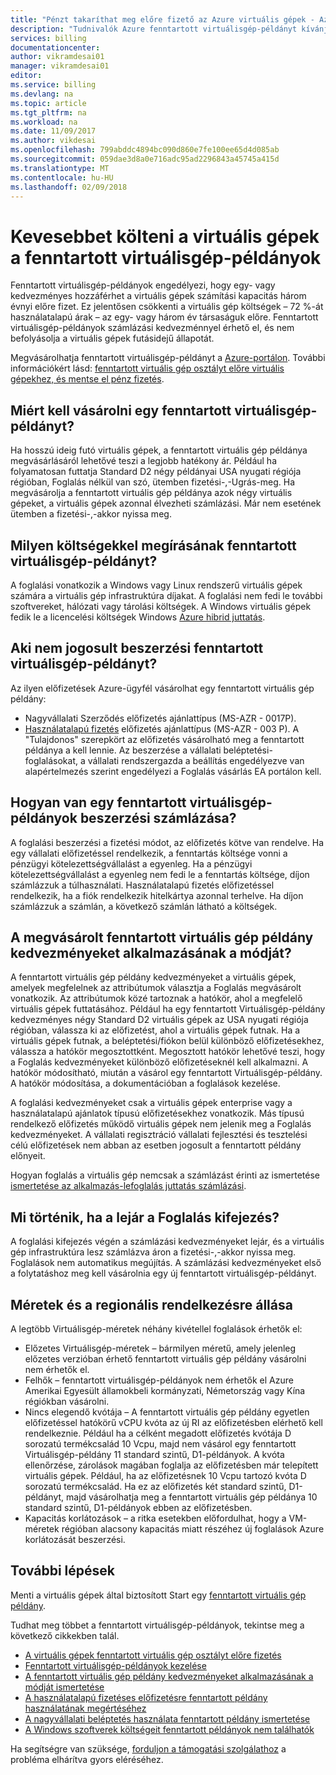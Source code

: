 ```yaml
---
title: "Pénzt takaríthat meg előre fizető az Azure virtuális gépek - Azure |} Microsoft Docs"
description: "Tudnivalók Azure fenntartott virtuálisgép-példányt kívánja, mentheti a virtuális gépek költségeit."
services: billing
documentationcenter: 
author: vikramdesai01
manager: vikramdesai01
editor: 
ms.service: billing
ms.devlang: na
ms.topic: article
ms.tgt_pltfrm: na
ms.workload: na
ms.date: 11/09/2017
ms.author: vikdesai
ms.openlocfilehash: 799abddc4894bc090d860e7fe100ee65d4d085ab
ms.sourcegitcommit: 059dae3d8a0e716adc95ad2296843a45745a415d
ms.translationtype: MT
ms.contentlocale: hu-HU
ms.lasthandoff: 02/09/2018
---
```

# <a name="save-money-on-virtual-machines-with-reserved-virtual-machine-instances"></a>Kevesebbet költeni a virtuális gépek a fenntartott virtuálisgép-példányok 
Fenntartott virtuálisgép-példányok engedélyezi, hogy egy- vagy kedvezményes hozzáférhet a virtuális gépek számítási kapacitás három évnyi előre fizet. Ez jelentősen csökkenti a virtuális gép költségek – 72 %-át használatalapú árak – az egy- vagy három év társaságuk előre. Fenntartott virtuálisgép-példányok számlázási kedvezménnyel érhető el, és nem befolyásolja a virtuális gépek futásidejű állapotát.

Megvásárolhatja fenntartott virtuálisgép-példányt a [Azure-portálon](https://aka.ms/reservations). További információkért lásd: [fenntartott virtuális gép osztályt előre virtuális gépekhez, és mentse el pénz fizetés](https://go.microsoft.com/fwlink/?linkid=861721).

## <a name="why-should-i-buy-a-reserved-virtual-machine-instance"></a>Miért kell vásárolni egy fenntartott virtuálisgép-példányt?
Ha hosszú ideig futó virtuális gépek, a fenntartott virtuális gép példánya megvásárlásáról lehetővé teszi a legjobb hatékony ár. Például ha folyamatosan futtatja Standard D2 négy példányai USA nyugati régiója régióban, Foglalás nélkül van szó, ütemben fizetési-,-Ugrás-meg. Ha megvásárolja a fenntartott virtuális gép példánya azok négy virtuális gépeket, a virtuális gépek azonnal élvezheti számlázási. Már nem esetének ütemben a fizetési-,-akkor nyissa meg. 

## <a name="what-charges-does-a-reserved-virtual-machine-instance-cover"></a>Milyen költségekkel megírásának fenntartott virtuálisgép-példányt?
A foglalási vonatkozik a Windows vagy Linux rendszerű virtuális gépek számára a virtuális gép infrastruktúra díjakat. A foglalási nem fedi le további szoftvereket, hálózati vagy tárolási költségek. A Windows virtuális gépek fedik le a licencelési költségek Windows [Azure hibrid juttatás](https://azure.microsoft.com/pricing/hybrid-benefit/).

## <a name="whos-eligible-to-purchase-a-reserved-virtual-machine-instance"></a>Aki nem jogosult beszerzési fenntartott virtuálisgép-példányt?
Az ilyen előfizetések Azure-ügyfél vásárolhat egy fenntartott virtuális gép példány:
-   Nagyvállalati Szerződés előfizetés ajánlattípus (MS-AZR - 0017P).
-   [Használatalapú fizetés](https://azure.microsoft.com/offers/ms-azr-0003p/) előfizetés ajánlattípus (MS-AZR - 003 P).
A "Tulajdonos" szerepkört az előfizetés vásárolható meg a fenntartott példánya a kell lennie. Az beszerzése a vállalati beléptetési-foglalásokat, a vállalati rendszergazda a beállítás engedélyezve van alapértelmezés szerint engedélyezi a Foglalás vásárlás EA portálon kell.

## <a name="how-is-a-reserved-virtual-machine-instances-purchase-billed"></a>Hogyan van egy fenntartott virtuálisgép-példányok beszerzési számlázása?
A foglalási beszerzési a fizetési módot, az előfizetés kötve van rendelve. Ha egy vállalati előfizetéssel rendelkezik, a fenntartás költsége vonni a pénzügyi kötelezettségvállalást a egyenleg. Ha a pénzügyi kötelezettségvállalást a egyenleg nem fedi le a fenntartás költsége, díjon számlázzuk a túlhasználati.
Használatalapú fizetés előfizetéssel rendelkezik, ha a fiók rendelkezik hitelkártya azonnal terhelve. Ha díjon számlázzuk a számlán, a következő számlán látható a költségek.

## <a name="how-is-the-purchased-reserved-virtual-machine-instance-discount-applied"></a>A megvásárolt fenntartott virtuális gép példány kedvezményeket alkalmazásának a módját?
A fenntartott virtuális gép példány kedvezményeket a virtuális gépek, amelyek megfelelnek az attribútumok választja a Foglalás megvásárolt vonatkozik. Az attribútumok közé tartoznak a hatókör, ahol a megfelelő virtuális gépek futtatásához. Például ha egy fenntartott Virtuálisgép-példány kedvezményes négy Standard D2 virtuális gépek az USA nyugati régiója régióban, válassza ki az előfizetést, ahol a virtuális gépek futnak. Ha a virtuális gépek futnak, a beléptetési/fiókon belül különböző előfizetésekhez, válassza a hatókör megosztottként. Megosztott hatókör lehetővé teszi, hogy a Foglalás kedvezményeket különböző előfizetéseknél kell alkalmazni.
A hatókör módosítható, miután a vásárol egy fenntartott Virtuálisgép-példány. A hatókör módosítása, a dokumentációban a foglalások kezelése.

A foglalási kedvezményeket csak a virtuális gépek enterprise vagy a használatalapú ajánlatok típusú előfizetésekhez vonatkozik. Más típusú rendelkező előfizetés működő virtuális gépek nem jelenik meg a Foglalás kedvezményeket. A vállalati regisztráció vállalati fejlesztési és tesztelési célú előfizetések nem abban az esetben jogosult a fenntartott példány előnyeit.

Hogyan foglalás a virtuális gép nemcsak a számlázást érinti az ismertetése [ismertetése az alkalmazás-lefoglalás juttatás számlázási](https://go.microsoft.com/fwlink/?linkid=863405).

## <a name="what-happens-when-the-reservation-term-expires"></a>Mi történik, ha a lejár a Foglalás kifejezés?
A foglalási kifejezés végén a számlázási kedvezményeket lejár, és a virtuális gép infrastruktúra lesz számlázva áron a fizetési-,-akkor nyissa meg. Foglalások nem automatikus megújítás. A számlázási kedvezményeket első a folytatáshoz meg kell vásárolnia egy új fenntartott virtuálisgép-példányt. 

## <a name="sizes-and-regional-availability"></a>Méretek és a regionális rendelkezésre állása
A legtöbb Virtuálisgép-méretek néhány kivétellel foglalások érhetők el:
- Előzetes Virtuálisgép-méretek – bármilyen méretű, amely jelenleg előzetes verzióban érhető fenntartott virtuális gép példány vásárolni nem érhetők el.
- Felhők – fenntartott virtuálisgép-példányok nem érhetők el Azure Amerikai Egyesült államokbeli kormányzati, Németország vagy Kína régiókban vásárolni. 
- Nincs elegendő kvótája – A fenntartott virtuális gép példány egyetlen előfizetéssel hatókörű vCPU kvóta az új RI az előfizetésben elérhető kell rendelkeznie. Például ha a célként megadott előfizetés kvótája D sorozatú termékcsalád 10 Vcpu, majd nem vásárol egy fenntartott Virtuálisgép-példány 11 standard szintű, D1-példányok. A kvóta ellenőrzése, zárolások magában foglalja az előfizetésben már telepített virtuális gépek. Például, ha az előfizetésnek 10 Vcpu tartozó kvóta D sorozatú termékcsalád. Ha ez az előfizetés két standard szintű, D1-példányt, majd vásárolhatja meg a fenntartott virtuális gép példánya 10 standard szintű, D1-példányok ebben az előfizetésben. 
- Kapacitás korlátozások – a ritka esetekben előfordulhat, hogy a VM-méretek régióban alacsony kapacitás miatt részéhez új foglalások Azure korlátozását beszerzési.

## <a name="next-steps"></a>További lépések
Menti a virtuális gépek által biztosított Start egy [fenntartott virtuális gép példány](https://go.microsoft.com/fwlink/?linkid=861721). 

Tudhat meg többet a fenntartott virtuálisgép-példányok, tekintse meg a következő cikkekben talál.

- [A virtuális gépek fenntartott virtuális gép osztályt előre fizetés](../virtual-machines/windows/prepay-reserved-vm-instances.md)
- [Fenntartott virtuálisgép-példányok kezelése](billing-manage-reserved-vm-instance.md)
- [A fenntartott virtuális gép példány kedvezményeket alkalmazásának a módját ismertetése](billing-understand-vm-reservation-charges.md)
- [A használatalapú fizetéses előfizetésre fenntartott példány használatának megértéséhez](billing-understand-reserved-instance-usage.md)
- [A nagyvállalati beléptetés használata fenntartott példány ismertetése](billing-understand-reserved-instance-usage-ea.md)
- [A Windows szoftverek költségeit fenntartott példányok nem találhatók](billing-reserved-instance-windows-software-costs.md)

Ha segítségre van szüksége, [forduljon a támogatási szolgálathoz](https://portal.azure.com/?#blade/Microsoft_Azure_Support/HelpAndSupportBlade) a probléma elhárítva gyors eléréséhez.
